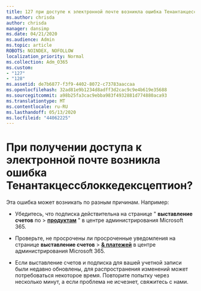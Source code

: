 ```yaml
---
title: 127 при доступе к электронной почте возникла ошибка Тенантакцессблоккедексцептион?
ms.author: chrisda
author: chrisda
manager: dansimp
ms.date: 04/21/2020
ms.audience: Admin
ms.topic: article
ROBOTS: NOINDEX, NOFOLLOW
localization_priority: Normal
ms.collection: Adm_O365
ms.custom:
- "127"
- "128"
ms.assetid: de7b6877-f3f9-4402-8072-c73783aaccaa
ms.openlocfilehash: 32ad81e9b1234d8adff3d2cac9c9e4b619e35688
ms.sourcegitcommit: a98b25fa3cac9ebba983f4932881d774880aca93
ms.translationtype: MT
ms.contentlocale: ru-RU
ms.lasthandoff: 05/13/2020
ms.locfileid: "44062225"
---
```

# <a name="getting-a-tenantaccessblockedexception-error-when-accessing-email"></a>При получении доступа к электронной почте возникла ошибка Тенантакцессблоккедексцептион?

Эта ошибка может возникать по разным причинам. Например:

- Убедитесь, что подписка действительна на странице " **выставление счетов** по \> **[продуктам](https://portal.office.com/adminportal/home#/subscriptions)** " в центре администрирования Microsoft 365.

- Проверьте, не просрочены ли просроченные уведомления на странице **выставление счетов** \> **[& платежей](https://portal.office.com/adminportal/home#/billoverview)** в центре администрирования Microsoft 365.

- Если выставление счетов и подписка для вашей учетной записи были недавно обновлены, для распространения изменений может потребоваться некоторое время. Повторите попытку через несколько минут, а если проблема не исчезнет, свяжитесь с нами.
